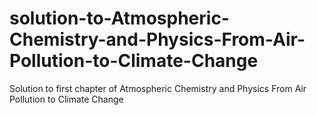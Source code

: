 # solution-to-Atmospheric-Chemistry-and-Physics-From-Air-Pollution-to-Climate-Change
Solution to first chapter of Atmospheric Chemistry and Physics From Air Pollution to Climate Change
